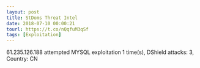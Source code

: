```yaml
---
layout: post
title: StDoms Threat Intel
date: 2018-07-10 00:00:21
tourl: https://t.co/nQqfuM3qSf
tags: [Exploitation]
---
```

61.235.126.188 attempted MYSQL exploitation 1 time(s), DShield attacks: 3, Country: CN